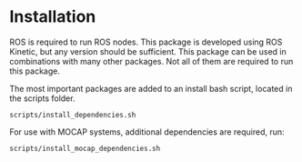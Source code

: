 # Installation

ROS is required to run ROS nodes. This package is developed using ROS Kinetic, but any version should be sufficient. 
This package can be used in combinations with many other packages. Not all of them are required to run this package.

The most important packages are added to an install bash script, located in the scripts folder.

```
scripts/install_dependencies.sh
```

For use with MOCAP systems, additional dependencies are required, run:

```
scripts/install_mocap_dependencies.sh
```
